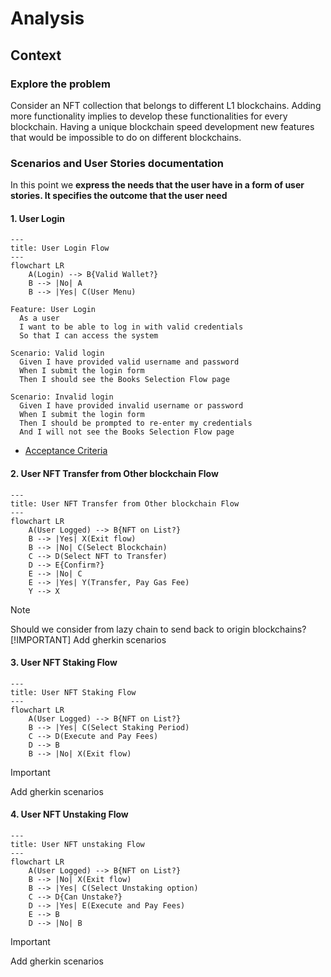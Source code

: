 # Analysis

## Context

### Explore the problem

Consider an NFT collection that belongs to different L1 blockchains. Adding more functionality implies to develop these functionalities for every blockchain. Having a unique blockchain speed development new features that would be impossible to do on different blockchains.

### Scenarios and User Stories documentation

In this point we **express the needs that the user have in a form of user stories. It specifies the outcome that the user need**

#### 1. User Login

```mermaid
---
title: User Login Flow
---
flowchart LR
    A(Login) --> B{Valid Wallet?}
    B --> |No| A
    B --> |Yes| C(User Menu)
```

```gherkin
Feature: User Login
  As a user
  I want to be able to log in with valid credentials
  So that I can access the system

Scenario: Valid login
  Given I have provided valid username and password
  When I submit the login form
  Then I should see the Books Selection Flow page

Scenario: Invalid login
  Given I have provided invalid username or password
  When I submit the login form
  Then I should be prompted to re-enter my credentials
  And I will not see the Books Selection Flow page
```

- [Acceptance Criteria](ac/0001-user-login.md)

#### 2. User NFT Transfer from Other blockchain Flow

```mermaid
---
title: User NFT Transfer from Other blockchain Flow
---
flowchart LR
    A(User Logged) --> B{NFT on List?}
    B --> |Yes| X(Exit flow)
    B --> |No| C(Select Blockchain)
    C --> D(Select NFT to Transfer)
    D --> E{Confirm?}
    E --> |No| C
    E --> |Yes| Y(Transfer, Pay Gas Fee)
    Y --> X
```

> [!NOTE]  
> Should we consider from lazy chain to send back to origin blockchains?
> [!IMPORTANT]
> Add gherkin scenarios

#### 3. User NFT Staking Flow

```mermaid
---
title: User NFT Staking Flow
---
flowchart LR
    A(User Logged) --> B{NFT on List?}
    B --> |Yes| C(Select Staking Period)
    C --> D(Execute and Pay Fees)
    D --> B    
    B --> |No| X(Exit flow)
```

> [!IMPORTANT]
> Add gherkin scenarios

#### 4. User NFT Unstaking Flow

```mermaid
---
title: User NFT unstaking Flow
---
flowchart LR
    A(User Logged) --> B{NFT on List?}
    B --> |No| X(Exit flow)
    B --> |Yes| C(Select Unstaking option)
    C --> D{Can Unstake?}
    D --> |Yes| E(Execute and Pay Fees)
    E --> B
    D --> |No| B    

```

> [!IMPORTANT]
> Add gherkin scenarios
